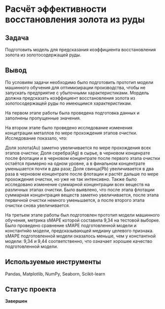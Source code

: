 # Расчёт эффективности восстановления золота из руды

## Задача
Подготовить модель для предсказания коэффициента восстановления золота из золотосодержащей руды.

## Вывод
По условиям задачи необходимо было подготовить прототип модели машинного обучения для оптимизирации производства, чтобы не запускать предприятие с убыточными характеристиками. Мордель должна предсказать коэффициент восстановления золота из золотосодержащей руды по имеющимся характеристикам.

На первом этапе работы была проведена подготовка данных и заполнены пропущенные значения.

На втором этапе было проведено исследование изменения концетрации металлов по мере прохождения этапов очистки. Исследование показало, что:

Доля золота(Au) заметно увеличивается по мере прохождения всех этапов очистки;
Доля серебра(Ag) в сырье, в черновом конценрате после флотации и в черновом концентрате после первого этапа очистки остаётся примерно на одном уровне, а в финальном концентрате уменьшается почти в два раза;
Доля свинца(Pb) увеличивается в два раза в черновом концентрате после флотации и растёт дальше по мере прохождения очистки, но уже не так интенсивно.
Также было исследовано изменение суммарной концентрации всех веществ на различных этапах очистки. Было выявлено, что после этапа флотации суммарная концентрация веществ заметно увеличивается, после этапа первичной очистки немного уменьшается, а после второго этапа очистки снова увеличивается.

На третьем этапе работы был подготовлен прототип модели машинного обучения, метрика sMAPE которой составила 9,34 на тестовой выборке. Было проведено сравнение sMAPE подготовленной модели и константнйо модели, предсказывающей медиану целевого признака. sMAPE подготовленной модели оказалось меньше, чем у константной модели: 9,34 и 9,44 соответственно, что означает хорошее качество подготовленной модели.

## Используемые инструменты
Pandas, Matplotlib, NumPy, Seaborn, Scikit-learn
## Статус проекта
**Завершен**
